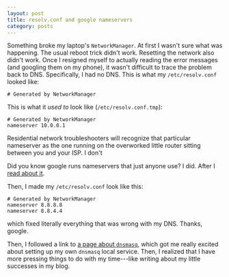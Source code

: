 ```yaml
---
layout: post
title: resolv.conf and google nameservers
category: posts
---
```


Something broke my laptop's `NetworkManager`. At first I wasn't sure what was
happening. The usual reboot trick didn't work. Resetting the network also didn't
work. Once I resigned myself to actually reading the error messages (and
googling them on my phone), it wasn't difficult to trace the problem back to
DNS. Specifically, I had no DNS. This is what my `/etc/resolv.conf` looked like:

    # Generated by NetworkManager

This is what it *used to* look like (`/etc/resolv.conf.tmp`):

    # Generated by NetworkManager
    nameserver 10.0.0.1

Residential network troubleshooters will recognize that particular nameserver as
the one running on the overworked little router sitting between you and your
ISP. I don't 

Did you know google runs nameservers that just anyone use? I did. After I
[read about it][arch-wiki-nm].


Then, I made my `/etc/resolv.conf` look like this:

    # Generated by NetworkManager
    nameserver 8.8.8.8
    nameserver 8.8.4.4

which fixed literally everything that was wrong with my DNS. Thanks, google.

Then, I followed a link to [a page about `dnsmasq`][arch-wiki-dnsmasq], which
got me really excited about setting up my own `dnsmasq` local service. Then, I
realized that I have more pressing things to do with my time---like writing
about my little successes in my blog.

[arch-wiki-nm]:https://wiki.archlinux.org/index.php/Network_configuration
[arch-wiki-dnsmasq]:https://wiki.archlinux.org/index.php/Dnsmasq
